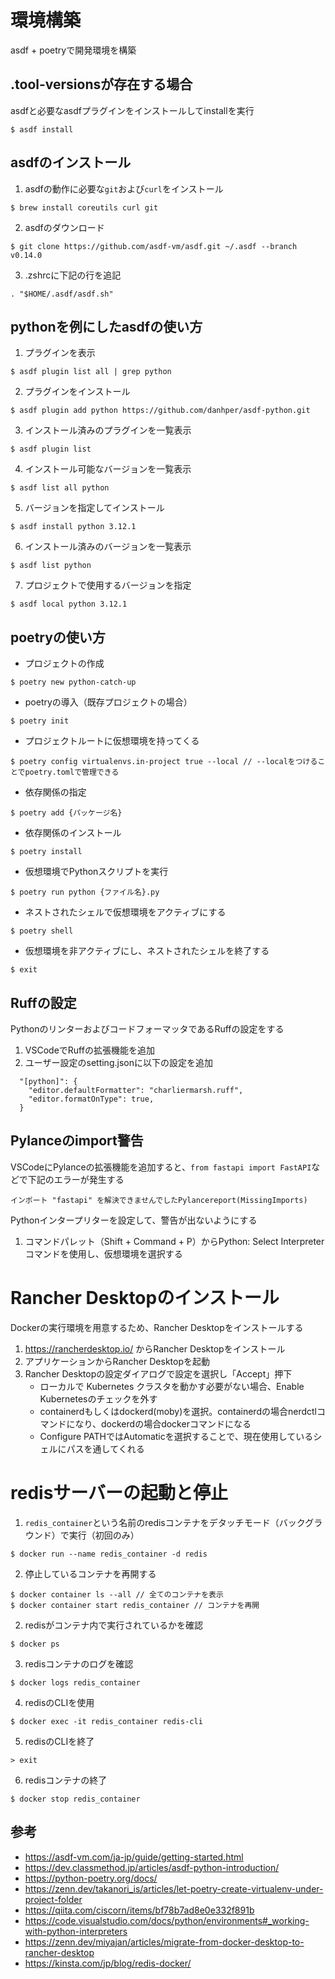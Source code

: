 # 環境構築
asdf + poetryで開発環境を構築

## .tool-versionsが存在する場合
asdfと必要なasdfプラグインをインストールしてinstallを実行
```
$ asdf install
```

## asdfのインストール
1. asdfの動作に必要な`git`および`curl`をインストール
```
$ brew install coreutils curl git
```
2. asdfのダウンロード
```
$ git clone https://github.com/asdf-vm/asdf.git ~/.asdf --branch v0.14.0
```
3. .zshrcに下記の行を追記
```
. "$HOME/.asdf/asdf.sh"
```

## pythonを例にしたasdfの使い方
1. プラグインを表示
```
$ asdf plugin list all | grep python
```
2. プラグインをインストール
```
$ asdf plugin add python https://github.com/danhper/asdf-python.git
```
3. インストール済みのプラグインを一覧表示
```
$ asdf plugin list
```
4. インストール可能なバージョンを一覧表示
```
$ asdf list all python
```
5. バージョンを指定してインストール
```
$ asdf install python 3.12.1
```
6. インストール済みのバージョンを一覧表示
```
$ asdf list python
```
7. プロジェクトで使用するバージョンを指定
```
$ asdf local python 3.12.1
```

## poetryの使い方
-  プロジェクトの作成
```
$ poetry new python-catch-up
```
-  poetryの導入（既存プロジェクトの場合）
```
$ poetry init
```
- プロジェクトルートに仮想環境を持ってくる
```
$ poetry config virtualenvs.in-project true --local // --localをつけることでpoetry.tomlで管理できる
```
- 依存関係の指定
```
$ poetry add {パッケージ名}
```
- 依存関係のインストール
```
$ poetry install
```
- 仮想環境でPythonスクリプトを実行
```
$ poetry run python {ファイル名}.py
```
- ネストされたシェルで仮想環境をアクティブにする
```
$ poetry shell
```
- 仮想環境を非アクティブにし、ネストされたシェルを終了する
```
$ exit
```

## Ruffの設定
PythonのリンターおよびコードフォーマッタであるRuffの設定をする
1. VSCodeでRuffの拡張機能を追加
2. ユーザー設定のsetting.jsonに以下の設定を追加
```
  "[python]": {
    "editor.defaultFormatter": "charliermarsh.ruff",
    "editor.formatOnType": true,
  }
```

## Pylanceのimport警告
VSCodeにPylanceの拡張機能を追加すると、`from fastapi import FastAPI`などで下記のエラーが発生する

`インポート "fastapi" を解決できませんでしたPylancereport(MissingImports)`

Pythonインタープリターを設定して、警告が出ないようにする
1. コマンドパレット（Shift + Command + P）からPython: Select Interpreterコマンドを使用し、仮想環境を選択する

# Rancher Desktopのインストール
Dockerの実行環境を用意するため、Rancher Desktopをインストールする
1. https://rancherdesktop.io/ からRancher Desktopをインストール
2. アプリケーションからRancher Desktopを起動
3. Rancher Desktopの設定ダイアログで設定を選択し「Accept」押下
    - ローカルで Kubernetes クラスタを動かす必要がない場合、Enable Kubernetesのチェックを外す
    - containerdもしくはdockerd(moby)を選択。containerdの場合nerdctlコマンドになり、dockerdの場合dockerコマンドになる
    - Configure PATHではAutomaticを選択することで、現在使用しているシェルにパスを通してくれる

# redisサーバーの起動と停止
1. `redis_container`という名前のredisコンテナをデタッチモード（バックグラウンド）で実行（初回のみ）
```
$ docker run --name redis_container -d redis
```
2. 停止しているコンテナを再開する
```
$ docker container ls --all // 全てのコンテナを表示
$ docker container start redis_container // コンテナを再開
```
2. redisがコンテナ内で実行されているかを確認
```
$ docker ps
```
3. redisコンテナのログを確認
```
$ docker logs redis_container
```
4. redisのCLIを使用
```
$ docker exec -it redis_container redis-cli
```
5. redisのCLIを終了
```
> exit
```
6. redisコンテナの終了
```
$ docker stop redis_container
```

## 参考
- https://asdf-vm.com/ja-jp/guide/getting-started.html
- https://dev.classmethod.jp/articles/asdf-python-introduction/
- https://python-poetry.org/docs/
- https://zenn.dev/takanori_is/articles/let-poetry-create-virtualenv-under-project-folder
- https://qiita.com/ciscorn/items/bf78b7ad8e0e332f891b
- https://code.visualstudio.com/docs/python/environments#_working-with-python-interpreters
- https://zenn.dev/miyajan/articles/migrate-from-docker-desktop-to-rancher-desktop
- https://kinsta.com/jp/blog/redis-docker/
